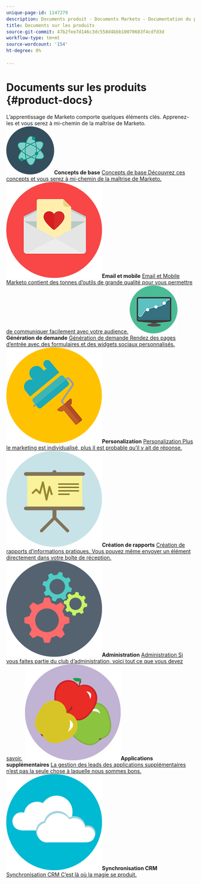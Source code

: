 ```yaml
---
unique-page-id: 1147279
description: Documents produit - Documents Marketo - Documentation du produit
title: Documents sur les produits
source-git-commit: 47b2fee7d146c3dc558d4bbb10070683f4cdfd3d
workflow-type: tm+mt
source-wordcount: '154'
ht-degree: 0%

---
```



# Documents sur les produits {#product-docs}

L’apprentissage de Marketo comporte quelques éléments clés. Apprenez-les et vous serez à mi-chemin de la maîtrise de Marketo.
**&#x200B; ![Concepts de base](assets/education-science-12.png)Concepts de base** [Concepts de base Découvrez ces concepts et vous serez à mi-chemin de la maîtrise de Marketo.](product-docs/core-marketo-concepts.md)     **&#x200B; ![Email et mobile](assets/valentine-day-10.png)Email et mobile** [Email et Mobile Marketo contient des tonnes d’outils de grande qualité pour vous permettre de communiquer facilement avec votre audience.](https://docs.marketo.com/pages/viewpage.action?pageId=557076)     **&#x200B; ![Génération de demande](assets/seo-04.png)Génération de demande** [Génération de demande Rendez des pages d’entrée avec des formulaires et des widgets sociaux personnalisés.](product-docs/demand-generation.md)     **&#x200B; ![Personalization](assets/graphic-design-tools-19.png)Personalization** [Personalization Plus le marketing est individualisé, plus il est probable qu’il y ait de réponse.](product-docs/personalization.md)     **&#x200B; ![Création de rapports](assets/office-21.png)Création de rapports** [Création de rapports d’informations pratiques. Vous pouvez même envoyer un élément directement dans votre boîte de réception.](product-docs/reporting.md)     **&#x200B; ![Administration](assets/technology-08.png)Administration** [Administration Si vous faites partie du club d’administration, voici tout ce que vous devez savoir.](https://docs.marketo.com/display/DOCS/Administration)     **&#x200B; ![Applications supplémentaires](assets/food-10.png)Applications supplémentaires** [La gestion des leads des applications supplémentaires n’est pas la seule chose à laquelle nous sommes bons.](product-docs/additional-apps.md)     **&#x200B; ![Synchronisation CRM](assets/seo-33.png)Synchronisation CRM** [Synchronisation CRM C’est là où la magie se produit.](product-docs/crm-sync.md)
